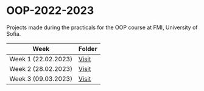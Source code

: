 # OOP-2022-2023
Projects made during the practicals for the OOP course at FMI, University of Sofia.

| Week  | Folder |
| ------------- | ------------- |
| Week 1 (22.02.2023)  | [Visit](https://github.com/NadyaRadeva/OOP-2022-2023/tree/main/Week%201%20(20.02.2023%20-%2026.02.2023))  |
| Week 2 (28.02.2023)  | [Visit](https://github.com/NadyaRadeva/OOP-2022-2023/tree/main/Week%202%20(27.02.2022%20-%2003.03.2023))  |
| Week 3 (09.03.2023)  | [Visit](https://github.com/NadyaRadeva/OOP-2022-2023/tree/main/Week%201%20(20.02.2023%20-%2026.02.2023))  |
